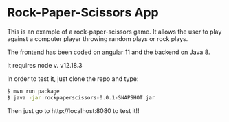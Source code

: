 # Rock-Paper-Scissors App

This is an example of a rock-paper-scissors game.
It allows the user to play against a computer player throwing random plays or rock plays.

The frontend has been coded on angular 11 and the backend on Java 8.

It requires node v. v12.18.3

In order to test it, just clone the repo and type:
```sh
$ mvn run package
$ java -jar rockpaperscissors-0.0.1-SNAPSHOT.jar
```

Then just go to http://localhost:8080 to test it!!